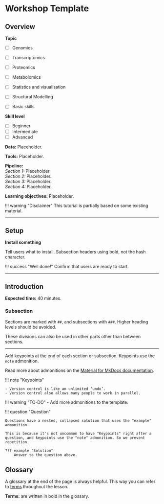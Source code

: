 # Workshop Template

## Overview

**Topic**

* [ ] Genomics
* [ ] Transcriptomics
* [ ] Proteomics
* [ ] Metabolomics
* [ ] Statistics and visualisation
* [ ] Structural Modelling
* [ ] Basic skills


**Skill level**

* [ ] Beginner  
* [ ] Intermediate  
* [ ] Advanced  

**Data:** Placeholder.

**Tools:** Placeholder.

**Pipeline:**  
*Section 1:* Placeholder.  
*Section 2:* Placeholder.  
*Section 3:* Placeholder.  
*Section 4:* Placeholder.  

**Learning objectives:** Placeholder.

!!! warning "Disclaimer"
    This tutorial is partially based on some existing material.

<!-- Use this divider between sections -->
---
<!-- Use this divider between sections -->

## Setup
**Install something**  

Tell users what to install. Subsection headers using bold, not the hash character.

!!! success "Well done!"
    Confirm that users are ready to start.


<!-- Use this divider between sections -->
---
<!-- Use this divider between sections -->

## Introduction

<!-- Add expected time at the start of each section -->
**Expected time:** 40 minutes.

### Subsection

Sections are marked with `##`, and subsections with `###`. Higher heading levels should be avoided.

These divisions can also be used in other parts other than between sections.

---

Add keypoints at the end of each section or subsection. Keypoints use the `note` admonition.

Read more about admonitions on the [Material for MkDocs documentation](https://squidfunk.github.io/mkdocs-material/reference/admonitions/).

!!! note "Keypoints"

    - Version control is like an unlimited ‘undo’.
    - Version control also allows many people to work in parallel.

!!! warning "TO-DO"
    - Add more admonitions to the template.

!!! question "Question"

    Questions have a nested, collapsed solution that uses the "example" admonition.

    This is because it's not uncommon to have "Keypoints" right after a question, and keypoints use the "note" admonition. So we prevent repetition.

    ??? example "Solution"
        Answer to the question above.


## Glossary

A glossary at the end of the page is always helpful. This way you can refer to [terms](./template.md#glossary) throughout the lesson.

**Terms:** are written in bold in the glossary.
